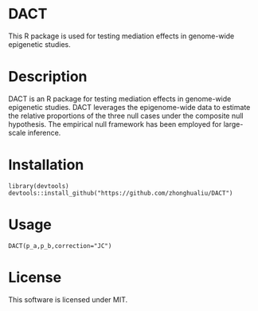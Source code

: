 # DACT
This R package is used for testing mediation effects in genome-wide epigenetic studies. 
# Description 
DACT is an R package for testing mediation effects in genome-wide epigenetic studies. DACT leverages the epigenome-wide data to estimate the relative proportions of the three null cases under the composite null hypothesis. The empirical null framework has been employed for large-scale inference. 
# Installation

```
library(devtools)
devtools::install_github("https://github.com/zhonghualiu/DACT")
```

# Usage 
```
DACT(p_a,p_b,correction="JC")
```
# License 
This software is licensed under MIT. 

